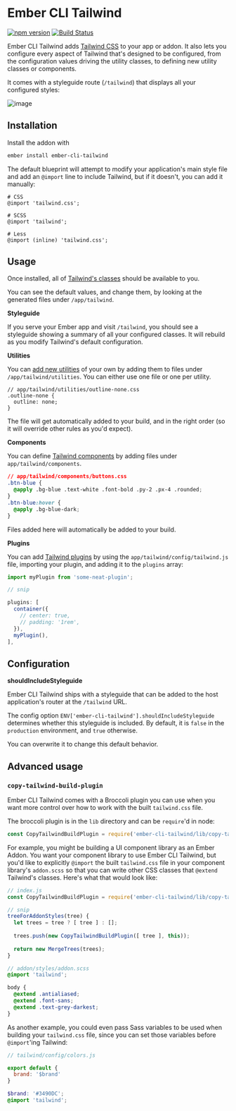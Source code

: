 # Ember CLI Tailwind

[![npm version](https://img.shields.io/npm/v/ember-cli-tailwind.svg?style=flat-square)](http://badge.fury.io/js/ember-cli-tailwind)
[![Build Status](https://img.shields.io/travis/embermap/ember-cli-tailwind/master.svg?style=flat-square)](https://travis-ci.org/embermap/ember-cli-tailwind)

Ember CLI Tailwind adds [Tailwind CSS](https://tailwindcss.com) to your app or addon. It also lets you configure every aspect of Tailwind that's designed to be configured, from the configuration values driving the utility classes, to defining new utility classes or components.

It comes with a styleguide route (`/tailwind`) that displays all your configured styles:

![image](https://user-images.githubusercontent.com/2922250/39969009-f0886cf4-56a3-11e8-85a1-15ce38d1f45d.png)

## Installation

Install the addon with

```sh
ember install ember-cli-tailwind
```

The default blueprint will attempt to modify your application's main style file and add an `@import` line to include Tailwind, but if it doesn't, you can add it manually:

```
# CSS 
@import 'tailwind.css';

# SCSS
@import 'tailwind';

# Less 
@import (inline) 'tailwind.css';
```

## Usage

Once installed, all of [Tailwind's classes](https://tailwindcss.com/docs/what-is-tailwind/) should be available to you.

You can see the default values, and change them, by looking at the generated files under `/app/tailwind`.

**Styleguide**

If you serve your Ember app and visit `/tailwind`, you should see a styleguide showing a summary of all your configured classes. It will rebuild as you modify Tailwind's default configuration.

**Utilities**

You can [add new utilities](https://tailwindcss.com/docs/adding-new-utilities) of your own by adding them to files under `/app/tailwind/utilities`. You can either use one file or one per utility.

```
// app/tailwind/utilities/outline-none.css
.outline-none {
  outline: none;
}
```

The file will get automatically added to your build, and in the right order (so it will override other rules as you'd expect).

**Components**

You can define [Tailwind components](https://tailwindcss.com/docs/extracting-components) by adding files under `app/tailwind/components`.

```css
// app/tailwind/components/buttons.css
.btn-blue {
  @apply .bg-blue .text-white .font-bold .py-2 .px-4 .rounded;
}
.btn-blue:hover {
  @apply .bg-blue-dark;
}
```

Files added here will automatically be added to your build.

**Plugins**

You can add [Tailwind plugins](https://tailwindcss.com/docs/plugins) by using the `app/tailwind/config/tailwind.js` file, importing your plugin, and adding it to the `plugins` array:

```js
import myPlugin from 'some-neat-plugin';

// snip

plugins: [
  container({
    // center: true,
    // padding: '1rem',
  }),
  myPlugin(),
],
```

## Configuration

**shouldIncludeStyleguide**

Ember CLI Tailwind ships with a styleguide that can be added to the host application's router at the `/tailwind` URL.

The config option `ENV['ember-cli-tailwind'].shouldIncludeStyleguide` determines whether this styleguide is included. By default, it is `false` in the `production` environment, and `true` otherwise.

You can overwrite it to change this default behavior.

## Advanced usage

### `copy-tailwind-build-plugin`

Ember CLI Tailwind comes with a Broccoli plugin you can use when you want more control over how to work with the built `tailwind.css` file.

The broccoli plugin is in the `lib` directory and can be `require`'d in node:

```js
const CopyTailwindBuildPlugin = require('ember-cli-tailwind/lib/copy-tailwind-build-plugin');
```

For example, you might be building a UI component library as an Ember Addon. You want your component library to use Ember CLI Tailwind, but you'd like to explicitly `@import` the built `tailwind.css` file in your component library's `addon.scss` so that you can write other CSS classes that `@extend` Tailwind's classes. Here's what that would look like:

```js
// index.js
const CopyTailwindBuildPlugin = require('ember-cli-tailwind/lib/copy-tailwind-build-plugin');

// snip
treeForAddonStyles(tree) {
  let trees = tree ? [ tree ] : [];
  
  trees.push(new CopyTailwindBuildPlugin([ tree ], this));
  
  return new MergeTrees(trees);
}
```

```scss
// addon/styles/addon.scss
@import 'tailwind';

body {
  @extend .antialiased;
  @extend .font-sans;
  @extend .text-grey-darkest;
}
```

As another example, you could even pass Sass variables to be used when building your `tailwind.css` file, since you can set those variables before `@import`'ing Tailwind:

```js
// tailwind/config/colors.js

export default {
  brand: '$brand'
}
```

```scss
$brand: '#3490DC';
@import 'tailwind';
```
